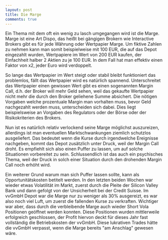 ```yaml
---
layout: post
title: Die Marge  
comments: true
---
```


Ein Thema mit dem oft ein wenig zu lasch umgegangen wird ist die Marge. Marge ist eine Art Dispo, das heißt bei gängigen Brokern wie Interactive Brokers gibt es für jede Währung oder Wertpapier Marge. Um fiktive Zahlen zu nehmen kann man somit beispielweise mit 100 EUR, die auf das Depot eingezahlt wurden, Wertpapiere im Wert von 200 EUR kaufen, der Einfachheit halber 2 Aktien zu je 100 EUR. In dem Fall hat man effektiv einen Faktor von x2, jeder Euro wird verdoppelt.

So lange das Wertpapier im Wert steigt oder stabil bleibt funktioniert das problemlos, fällt das Wertpapier wird es natürlich spannend.
Unterschreitet das Wertpapier einen gewissen Wert gibt es einen sogenannten Margin Call, d.h. der Broker will mehr Geld sehen, weil das gekaufte Wertpapier nicht mehr die durch den Broker geliehene Summe absichert. Die nötigen Vorgaben welche prozentuale Margin man vorhalten muss, bevor Geld nachgezahlt werden muss, unterscheiden sich dabei. Dies liegt beispielsweise an Vorgaben des Regulators oder der Börse oder der Risikokriterien des Brokers.

Nun ist es natürlich relativ verlockend seine Marge möglichst auszureizen, allerdings ist man eventuellen Marktschwankungen ziemlich schutzlos ausgeliefert. Das bedeutet wenn die Kurse durch irgendwelche Ereignisse nachgeben, kommt das Depot zusätzlich unter Druck, weil der Margin Call droht. Es empfiehlt sich also einen Puffer zu lassen, um auf solche Situationen vorbereitet zu sein.
Schlussendlich ist das auch ein psychisches Thema, weil der Druck in solch einer Situation durch den drohenden Margin Call noch erhöht wird.

Ein weiterer Grund warum man sich Puffer lassen sollte, kann als Opportunitätskosten betitelt werden. 
In den letzten beiden Wochen war wieder etwas Volatilität im Markt, zuerst durch die Pleite der Silicon Valley Bank und dann gefolgt von der Unsicherheit bei der Credit Suisse.
Im vvGmbH Depot war die Marge nur zu weniger als 30% ausgereizt, es war also noch viel Luft, um zuerst die fallenden Kurse zu verkraften.
Wichtiger war aber, dass durch die verbleibende Marge auch wieder Short Vola Positionen geöffnet werden konnten. Diese Positionen wurden mittlerweile erfolgreich geschlossen, der Profit hiervon deckt für dieses Jahr fast vollständig die Betriebskosten der vvGmbH.
Diese lukrativen Trades hätte die vvGmbH verpasst, wenn die Marge bereits "am Anschlag" gewesen wäre.
